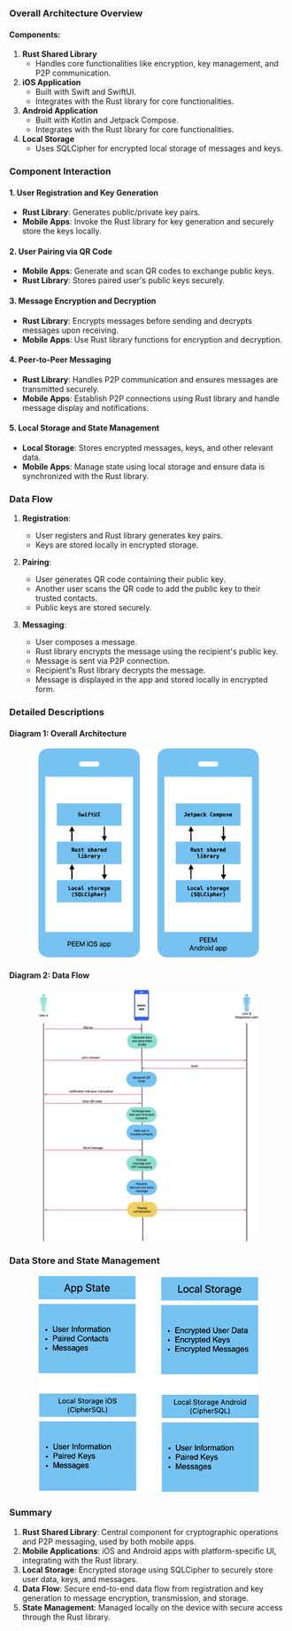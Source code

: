 
### Overall Architecture Overview

#### Components:
1. **Rust Shared Library**
   - Handles core functionalities like encryption, key management, and P2P communication.
2. **iOS Application**
   - Built with Swift and SwiftUI.
   - Integrates with the Rust library for core functionalities.
3. **Android Application**
   - Built with Kotlin and Jetpack Compose.
   - Integrates with the Rust library for core functionalities.
4. **Local Storage**
   - Uses SQLCipher for encrypted local storage of messages and keys.

### Component Interaction

#### 1. User Registration and Key Generation
   - **Rust Library**: Generates public/private key pairs.
   - **Mobile Apps**: Invoke the Rust library for key generation and securely store the keys locally.

#### 2. User Pairing via QR Code
   - **Mobile Apps**: Generate and scan QR codes to exchange public keys.
   - **Rust Library**: Stores paired user's public keys securely.

#### 3. Message Encryption and Decryption
   - **Rust Library**: Encrypts messages before sending and decrypts messages upon receiving.
   - **Mobile Apps**: Use Rust library functions for encryption and decryption.

#### 4. Peer-to-Peer Messaging
   - **Rust Library**: Handles P2P communication and ensures messages are transmitted securely.
   - **Mobile Apps**: Establish P2P connections using Rust library and handle message display and notifications.

#### 5. Local Storage and State Management
   - **Local Storage**: Stores encrypted messages, keys, and other relevant data.
   - **Mobile Apps**: Manage state using local storage and ensure data is synchronized with the Rust library.

### Data Flow

1. **Registration**:
   - User registers and Rust library generates key pairs.
   - Keys are stored locally in encrypted storage.

2. **Pairing**:
   - User generates QR code containing their public key.
   - Another user scans the QR code to add the public key to their trusted contacts.
   - Public keys are stored securely.

3. **Messaging**:
   - User composes a message.
   - Rust library encrypts the message using the recipient's public key.
   - Message is sent via P2P connection.
   - Recipient's Rust library decrypts the message.
   - Message is displayed in the app and stored locally in encrypted form.

### Detailed Descriptions

#### Diagram 1: Overall Architecture

<p align="center">
    <img src="assets/overall-architecture.png" width="400" alt="Overall architecture">
</p>

#### Diagram 2: Data Flow

<p align="center">
    <img src="assets/data-flow.png" width="400" alt="Data flow">
</p>

### Data Store and State Management

<p align="center">
    <img src="assets/data-store.png" width="400" alt="Data store">
</p >

### Summary

1. **Rust Shared Library**: Central component for cryptographic operations and P2P messaging, used by both mobile apps.
2. **Mobile Applications**: iOS and Android apps with platform-specific UI, integrating with the Rust library.
3. **Local Storage**: Encrypted storage using SQLCipher to securely store user data, keys, and messages.
4. **Data Flow**: Secure end-to-end data flow from registration and key generation to message encryption, transmission, and storage.
5. **State Management**: Managed locally on the device with secure access through the Rust library.
